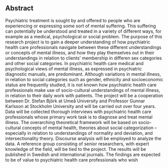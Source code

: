 ## Abstract

Psychiatric treatment is sought by and offered to people who are experiencing or expressing some sort of mental suffering. This suffering can potentially be understood and treated in a variety of different ways, for example as a medical, psychological or social problem. The purpose of this research project is to gain a deeper understanding of how psychiatric health care professionals navigate between these different understandings or concepts of mental illness, and how they play themselves out in their understandings in relation to clients’ membership in differen sex categories and other social categories. In psychiatric health care medical and psychological views of mental illness, as expressed in psychiatric diagnostic manuals, are predominant. Although variations in mental illness, in relation to social categories such as gender, ethnicity and socioeconomic status are frequently studied, it is not known how psychiatric health care professionals make use of socio-cultural understandings of mental illness, in relation to their daily work with patients. The project will be a cooperation between Dr. Stefan Björk at Umeå University and Professor Gunnar Karlsson at Stockholm University and will be carried out over four years. Data will be collected thorough interviews with psychiatric health care professionals whose primary work task is to diagnose and treat mental illness. The overarching theoretical framework will be based on socio-cultural concepts of mental health, theories about social categorization – especially in relation to understandings of normality and deviation, and intersectionality theory. Discourse analysis will be employed to analyze the data. A reference group consisting of senior researchers, with expert knowledge of the field, will be tied to the project. The results will be published in Swedish and international journals. The findings are expected to be of value to psychiatric health care professionals who wish 
